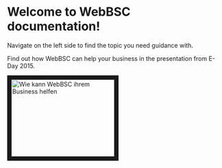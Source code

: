 Welcome to WebBSC documentation!
==================================================

Navigate on the left side to find the topic you need guidance with.

Find out how WebBSC can help your business in the presentation from E-Day 2015.

<a href="http://www.youtube.com/watch?feature=player_embedded&v=6L8lq0PeI5w
" target="_blank"><img src="http://img.youtube.com/vi/6L8lq0PeI5w/0.jpg" 
alt="Wie kann WebBSC ihrem Business helfen" width="240" height="180" border="10" /></a>
